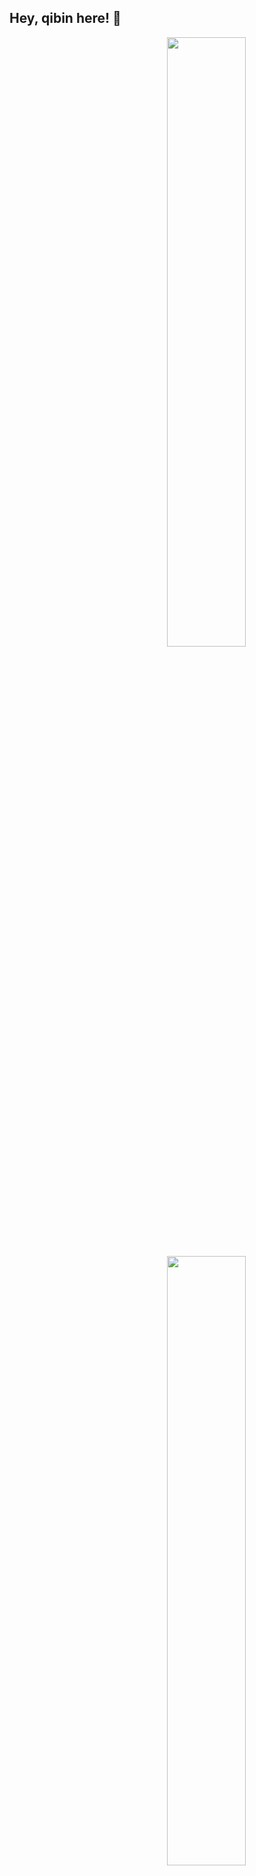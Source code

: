 ## Hey, qibin here! :wave:
[<img align="right" width="50%" src="https://github-readme-stats-ouuan.vercel.app/api?username=qibin0506&theme=dark&show_icons=true">](https://metrics.lecoq.io/qibin0506#gh-dark-mode-only)
[<img align="right" width="50%" src="https://github-readme-stats-ouuan.vercel.app/api?username=qibin0506&show_icons=true">](https://metrics.lecoq.io/qibin0506#gh-light-mode-only)

